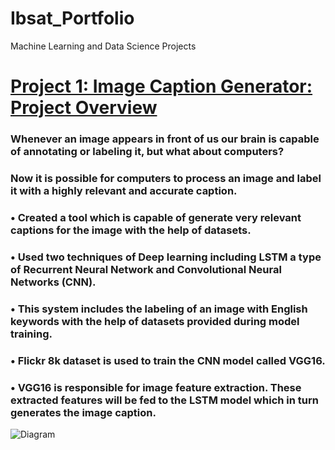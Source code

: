 # Ibsat_Portfolio
Machine Learning and Data Science Projects
# [Project 1: Image Caption Generator: Project Overview](https://github.com/ibsatportfolio/ibsat.git)
 ### Whenever an image appears in front of us our brain is capable of annotating or labeling it, but what about computers? 
 ### Now it is possible for computers to process an image and label it with a highly relevant and accurate caption.
 ### •	Created a tool which is capable of generate very relevant captions for the image with the help of datasets.
 ### •	Used two techniques of Deep learning including LSTM a type of Recurrent Neural Network and Convolutional Neural Networks (CNN).
 ### •	This system includes the labeling of an image with English keywords with the help of datasets provided during model training. 
 ### •	Flickr 8k dataset is used to train the CNN model called VGG16. 
 ### •	VGG16 is responsible for image feature extraction. These extracted features will be fed to the LSTM model which in turn generates the image caption.
 
 ![Diagram](https://user-images.githubusercontent.com/115410634/194779532-4e5e6dde-a9e1-4bf9-8a42-ff7440208a71.PNG)

